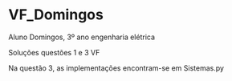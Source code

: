 # VF_Domingos
Aluno Domingos, 3º ano engenharia elétrica

Soluções questões 1 e 3 VF

Na questão 3, as implementações encontram-se em Sistemas.py

